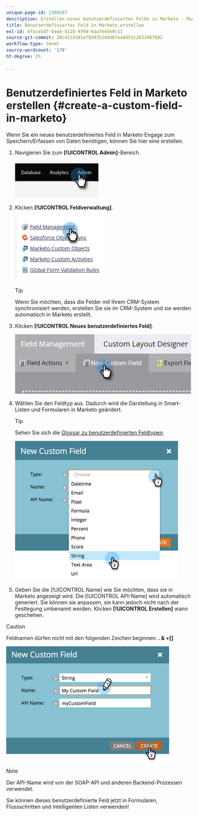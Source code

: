 ```yaml
---
unique-page-id: 2360287
description: Erstellen eines benutzerdefinierten Felds in Marketo - Marketo Docs - Produktdokumentation
title: Benutzerdefiniertes Feld in Marketo erstellen
exl-id: 6face1d7-6a4e-412b-9708-6aa7e43e8c11
source-git-commit: 20c41143d1e7839352dddbfea0951c2633987692
workflow-type: tm+mt
source-wordcount: '170'
ht-degree: 2%

---
```


# Benutzerdefiniertes Feld in Marketo erstellen {#create-a-custom-field-in-marketo}

Wenn Sie ein neues benutzerdefiniertes Feld in Marketo Engage zum Speichern/Erfassen von Daten benötigen, können Sie hier eine erstellen.

1. Navigieren Sie zum **[!UICONTROL Admin]**-Bereich.

   ![](assets/create-a-custom-field-in-marketo-1.png)

1. Klicken **[!UICONTROL Feldverwaltung]**.

   ![](assets/create-a-custom-field-in-marketo-2.png)

   >[!TIP]
   >
   >Wenn Sie möchten, dass die Felder mit Ihrem CRM-System synchronisiert werden, erstellen Sie sie im CRM-System und sie werden automatisch in Marketo erstellt.

1. Klicken **[!UICONTROL Neues benutzerdefiniertes Feld]**.

   ![](assets/create-a-custom-field-in-marketo-3.png)

1. Wählen Sie den Feldtyp aus. Dadurch wird die Darstellung in Smart-Listen und Formularen in Marketo geändert.

   >[!TIP]
   >
   >Sehen Sie sich die [Glossar zu benutzerdefinierten Feldtypen](/help/marketo/product-docs/administration/field-management/custom-field-type-glossary.md).

   ![](assets/create-a-custom-field-in-marketo-4.png)

1. Geben Sie die [!UICONTROL Name] wie Sie möchten, dass sie in Marketo angezeigt wird. Die [!UICONTROL API-Name] wird automatisch generiert. Sie können sie anpassen, sie kann jedoch nicht nach der Festlegung umbenannt werden. Klicken **[!UICONTROL Erstellen]** wann geschehen.

>[!CAUTION]
>
>Feldnamen dürfen nicht mit den folgenden Zeichen beginnen: **. &amp; +[]**

![](assets/create-a-custom-field-in-marketo-5.png)

>[!NOTE]
>
>Der API-Name wird von der SOAP-API und anderen Backend-Prozessen verwendet.

Sie können dieses benutzerdefinierte Feld jetzt in Formularen, Flussschritten und intelligenten Listen verwenden!
